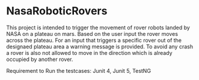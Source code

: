 # NasaRoboticRovers

This project is intended to trigger the movement of rover robots landed by NASA on a plateau on mars. 
Based on the user input the rover moves across the plateau. 
For an input that triggers a specific rover out of the designaed plateau area 
a warning message is provided. 
To avoid any crash a rover is also not allowed to move in the direction which is already occupied by another rover. 

Requirement to Run the testcases: 
Junit 4, Junit 5, TestNG



